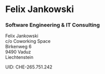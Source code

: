 # Felix Jankowski

### Software Engineering & IT Consulting

Felix Jankowski\
c/o Coworking Space\
Birkenweg 6\
9490 Vaduz\
Liechtenstein

UID: CHE-265.751.242
